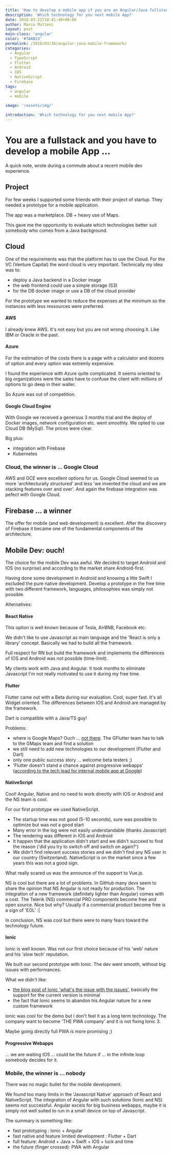 ```yaml
---
title: 'How to develop a mobile app if you are an Angular/Java fullstack developer'
description: 'Which technology for you next mobile App?'
date: 2018-03-21T10:41:48+00:00
author: Marco Molteni
layout: post
main-class: 'angular'
color: '#7AAB13'
permalink: /2018/03/26/angular-java-mobile-framework/
categories:
  - Angular
  - TypeScript
  - Flutter
  - Android
  - IOS
  - NativeScript
  - Firebase
tags:
  - angular
  - mobile
 
image: '/assets/img/'

introduction: 'Which technology for you next mobile App?'
---
```


# You are a fullstack and you have to develop a mobile App ...

A quick note, wrote during a commute about a recent mobile dev experience.

## Project

For few weeks I supported some friends with their project of startup. They needed a prototype for a mobile application.

The app was a marketplace. DB + heavy use of Maps.
 
This gave me the opportunity to evaluate which technologies better suit somebody who comes from a Java background.

 
## Cloud

One of the requirements was that the platform has to use the Cloud. For the VC (Venture Capital) the word cloud is very important.
Technically my idea was to:
 - deploy a Java backend in a Docker image
 - the web frontend could use a simple storage (S3)
 - for the DB docker image or use a DB of the cloud provider

For the prototype we wanted to reduce the expenses at the minimum so the instances with less ressources were preferred.

#### AWS
I already knew AWS. It's not easy but you are not wrong choosing it. Like IBM or Oracle in the past.

#### Azure
For the estimation of the costs there is a page with a calculator and dozens of option and every option was extremly expensive.

I found the experience with Azure quite complicated. It seems oriented to big organizations were the sales have to confuse the client with millions of options to go deep in their waller.

So Azure was out of competition.

#### Google Cloud Engine
With Google we received a generous 3 months trial and the deploy of Docker images, network configuration etc. went smoothly.
We opted to use Cloud DB (MySql). The prices were clear.

Big plus:
- integration with Firebase
- Kubernetes

### Cloud, the winner is ... Google Cloud
AWS and GCE were excellent options for us. Google Cloud seemed to us more 'architecturally structured' and less 'we invented the cloud and we are stacking features over and over'.
And again the firebase integration was pefect with Google Cloud.

## Firebase ... a winner

The offer for mobile (and web development) is excellent. After the discovery of Firebase it became one of the fundamental components of the architecture.

## Mobile Dev: ouch!

The choice for the mobile Dev was awful. We decided to target Android and IOS (no surprise) and according to the market share Android-first.

Having done some development in Android and knowing a litte Swift I excluded the pure native development.
Develop a prototype in the free time with two different framework, languages, philosophies was simply not possible.

Alternatives:

#### React Native
This option is well known because of Tesla, AirBNB, Facebook etc.

We didn't like to use Javascript as main language and the 'React is only a library' concept. Basically we had to build all the framework.

Full respect for RN but build the framework and implements the differences of IOS and Android was not possible (time-limit).

My clients work with Java and Angular. It took months to eliminate Javascript I'm not really motivated to use it during my free time.

#### Flutter
Flutter came out with a Beta during our evaluation. Cool, super fast. It's all Widget oriented.
The differences between IOS and Android are managed by the framework.

Dart is compatible with a Java/TS guy!

Problems: 
- where is Google Maps? Ouch ... [not there](https://github.com/flutter/flutter/issues/73). The GFlutter team has to talk to the GMaps team and find a solution
- we still need to add new technologies to our development (Flutter and Dart)
- only one public success story ... welcome beta testers ;)
- 'Flutter doesn't stand a chance against progressive webapps' ([according to the tech lead for internal mobile app at Google](https://www.quora.com/Is-Flutter-likely-to-replace-Java-for-Android-app-development))

#### NativeScript

Cool! Angular, Native and no need to work directly with IOS or Android and the NS team is cool.

For our first prototype we used NativeScript.

- The startup time was not good (5-10 seconds), sure was possible to optimize but was not a good start
- Many error in the log were not easily understandable (thanks Javascript)
- The rendering was different in IOS and Android
- It happen that the application didn't start and we didn't succeed to find the reason ('did you try to switch off and switch on again?')
- We didn't find relevant success stories and we didn't find any NS user in our country (Switzerland). NativeScript is on the market since a few years this was not a good sign.

What really scared us was the announce of the support to Vue.js.
 
NS is cool but there are a lot of problems. In GitHub many devs seem to share the opinion that NS Angular is not ready for production.
The integration of a new framework (definitely lighter than Angular) comes with a cost.
The Telerik (NS) commercial PRO components become free and open source. Nice but why? Usually if a commercial product become free is a sign of 'EOL' :|

In conclusion, NS was cool but there were to many fears toward the technology future.

#### Ionic

Ionic is well known. Was not our first choice because of his 'web' nature and his 'slow tech' reputation.

We built our second prototype with Ionic. The dev went smooth, without big issues with performances.

What we didn't like:
- [the blog post of Ionic 'what's the issue with the issues'](https://blog.ionicframework.com/whats-the-issue-with-issues/), basically the support for the current version is minimal
- the fact that Ionic seems to abandon his Angular nature for a new custom framework

Ionic was cool for the demo but I don't feel it as a long term technology.
The company want to become 'THE PWA company' and it is not fixing Ionic 3.

Maybe going directly full PWA is more promising ;)

#### Progressive Webapps
... we are waiting IOS ... could be the future if ... in the infinite loop somebody decides for it.

### Mobile, the winner is ... nobody

There was no magic bullet for the mobile development.
 
We found too many limits in the 'Javascript Native' approach of React and NativeScript.
The integration of Angular with such solutions (Ionic and NS) seems not successful. Angular excels for big business webapps, maybe it is simply not well suited to run in a small device on top of Javascript.  

 
The summary is something like:
- fast prototyping : Ionic + Angular
- fast native and feature limited development : Flutter + Dart
- full feature: Android + Java + Swift + IOS + luck and time
- the future (finger crossed): PWA with Angular




